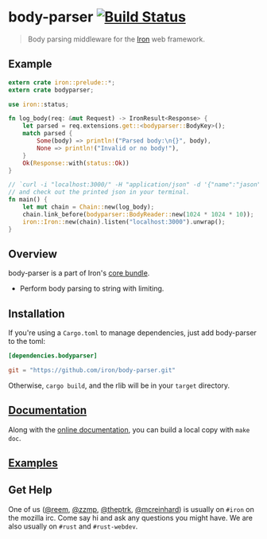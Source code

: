body-parser [![Build Status](https://secure.travis-ci.org/iron/body-parser.png?branch=master)](https://travis-ci.org/iron/body-parser)
====

> Body parsing middleware for the [Iron](https://github.com/iron/iron) web framework.

## Example

```rust
extern crate iron::prelude::*;
extern crate bodyparser;

use iron::status;

fn log_body(req: &mut Request) -> IronResult<Response> {
    let parsed = req.extensions.get::<bodyparser::BodyKey>();
    match parsed {
        Some(body) => println!("Parsed body:\n{}", body),
        None => println!("Invalid or no body!"),
    }
    Ok(Response::with(status::Ok))
}

// `curl -i "localhost:3000/" -H "application/json" -d '{"name":"jason","age":"2"}'`
// and check out the printed json in your terminal.
fn main() {
    let mut chain = Chain::new(log_body);
    chain.link_before(bodyparser::BodyReader::new(1024 * 1024 * 10));
    iron::Iron::new(chain).listen("localhost:3000").unwrap();
}
```

## Overview

body-parser is a part of Iron's [core bundle](https://github.com/iron/core).

- Perform body parsing to string with limiting.

## Installation

If you're using a `Cargo.toml` to manage dependencies, just add body-parser to the toml:

```toml
[dependencies.bodyparser]

git = "https://github.com/iron/body-parser.git"
```

Otherwise, `cargo build`, and the rlib will be in your `target` directory.

## [Documentation](http://docs.ironframework.io/bodyparser)

Along with the [online documentation](http://docs.ironframework.io/bodyparser),
you can build a local copy with `make doc`.

## [Examples](/examples)

## Get Help

One of us ([@reem](https://github.com/reem/), [@zzmp](https://github.com/zzmp/),
[@theptrk](https://github.com/theptrk/), [@mcreinhard](https://github.com/mcreinhard))
is usually on `#iron` on the mozilla irc. Come say hi and ask any questions you might have.
We are also usually on `#rust` and `#rust-webdev`.

